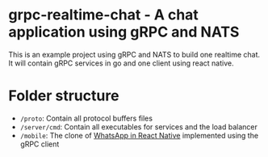 # grpc-realtime-chat - A chat application using gRPC and NATS

This is an example project using gRPC and NATS to build one realtime chat.
It will contain gRPC services in go and one client using react native.

# Folder structure

- `/proto`: Contain all protocol buffers files
- `/server/cmd`: Contain all executables for services and the load balancer
- `/mobile`: The clone of [WhatsApp in React Native](https://github.com/VctrySam/whatsapp) implemented using the gRPC client
